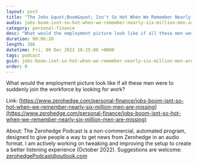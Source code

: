 ```yaml
---
layout: post
title: "The Jobs &quot;Boom&quot; Isn't So Hot When We Remember Nearly Six Million Men Are Missing From The Workforce"
audio: jobs-boom-isnt-so-hot-when-we-remember-nearly-six-million-men-are-missing-0
category: personal-finance
desc: "What would the employment picture look like if all these men were to suddenly join the workforce by looking for work?"
duration: 00:06:26
length: 386
datetime: Fri, 09 Dec 2022 18:25:00 +0000
tags: podcast
guid: jobs-boom-isnt-so-hot-when-we-remember-nearly-six-million-men-are-missing-0
order: 0
---
```

What would the employment picture look like if all these men were to suddenly join the workforce by looking for work?

Link: [https://www.zerohedge.com/personal-finance/jobs-boom-isnt-so-hot-when-we-remember-nearly-six-million-men-are-missing](https://www.zerohedge.com/personal-finance/jobs-boom-isnt-so-hot-when-we-remember-nearly-six-million-men-are-missing)

About: The Zerohedge Podcast is a non-commercial, automated program, designed to give people a way to get news from Zerohedge in an audio format.  I am actively working on tweaking and improving the setup to create a better listening experience (October 2022).  Suggestions are welcome: [zerohedgePodcast@outlook.com](mailto:zerohedgePodcast@outlook.com)